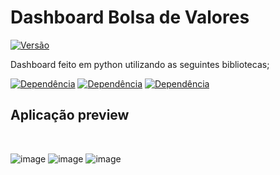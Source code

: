 <h1> Dashboard Bolsa de Valores </h1>

[![Versão](https://img.shields.io/badge/vers%C3%A3o-1.0-sucecess.svg)](https://github.com/oanderoficial/dashboard_ibovespa)
<p>Dashboard feito em python utilizando as seguintes bibliotecas; </p>

[![Dependência](https://img.shields.io/badge/Dependência-Pandas-blue.svg)](https://pypi.org/project/pandas/)
[![Dependência](https://img.shields.io/badge/Dependência-Plotly-blue.svg)](https://pypi.org/project/plotly/)
[![Dependência](https://img.shields.io/badge/Dependência-streamlit-blue.svg)](https://pypi.org/project/streamlit/)

<h2> Aplicação preview </h2>
<br>

![image](https://github.com/oanderoficial/dashboard_ibovespa/assets/32654298/8d177d4f-3cef-483a-a1a0-1009771ccb7e)
![image](https://github.com/oanderoficial/dashboard_ibovespa/assets/32654298/612b6eb7-90e4-4e04-84b4-aeaafa0ac897)
![image](https://github.com/oanderoficial/dashboard_ibovespa/assets/32654298/a70eb605-d6f5-4865-be9a-4f604845f4d9)
